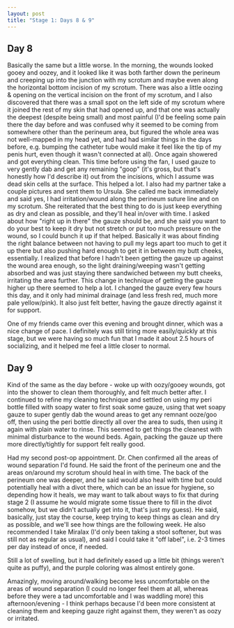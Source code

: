 ```yaml
---
layout: post
title: "Stage 1: Days 8 & 9"
---
```


## Day 8

Basically the same but a little worse. In the morning, the wounds looked gooey and oozey, and it looked like it was both farther down the perineum and creeping up into the junction with my scrotum and maybe even along the horizontal bottom incision of my scrotum. There was also a little oozing & opening on the vertical incision on the front of my scrotum, and I also discovered that there was a small spot on the left side of my scrotum where it joined the rest of my skin that had opened up, and that one was actually the deepest (despite being small) and most painful (I'd be feeling some pain there the day before and was confused why it seemed to be coming from somewhere other than the perineum area, but figured the whole area was not well-mapped in my head yet, and had had similar things in the days before, e.g. bumping the catheter tube would make it feel like the tip of my penis hurt, even though it wasn't connected at all). Once again showered and got everything clean. This time before using the fan, I used gauze to very gently dab and get any remaining "goop" (it's gross, but that's honestly how I'd describe it) out from the incisions, which I assume was dead skin cells at the surface. This helped a lot. I also had my partner take a couple pictures and sent them to Ursula. She called me back immediately and said yes, I had irritation/wound along the perineum suture line and on my scrotum. She reiterated that the best thing to do is just keep everything as dry and clean as possible, and they'll heal in/over with time. I asked about how "right up in there" the gauze should be, and she said you want to do your best to keep it dry but not stretch or put too much pressure on the wound, so I could bunch it up if that helped. Basically it was about finding the right balance between not having to pull my legs apart too much to get it up there but also pushing hard enough to get it in between my butt cheeks, essentially. I realized that before I hadn't been getting the gauze up against the wound area enough, so the light draining/weeping wasn't getting absorbed and was just staying there sandwiched between my butt cheeks, irritating the area further. This change in technique of getting the gauze higher up there seemed to help a lot. I changed the gauze every few hours this day, and it only had minimal drainage (and less fresh red, much more pale yellow/pink). It also just felt better, having the gauze directly against it for support.

One of my friends came over this evening and brought dinner, which was a nice change of pace. I definitely was still tiring more easily/quickly at this stage, but we were having so much fun that I made it about 2.5 hours of socializing, and it helped me feel a little closer to normal.

## Day 9

Kind of the same as the day before - woke up with oozy/gooey wounds, got into the shower to clean them thoroughly, and felt much better after. I continued to refine my cleaning technique and settled on using my peri bottle filled with soapy water to first soak some gauze, using that wet soapy gauze to super gently dab the wound areas to get any remnant ooze/goo off, then using the peri bottle directly all over the area to suds, then using it again with plain water to rinse. This seemed to get things the cleanest with minimal disturbance to the wound beds. Again, packing the gauze up there more directly/tightly for support felt really good.

Had my second post-op appointment. Dr. Chen confirmed all the areas of wound separation I'd found. He said the front of the perineum one and the areas on/around my scrotum should heal in with time. The back of the perineum one was deeper, and he said would also heal with time but could potentially heal with a divot there, which can be an issue for hygiene, so depending how it heals, we may want to talk about ways to fix that during stage 2 (I assume he would migrate some tissue there to fill in the divot somehow, but we didn't actually get into it, that's just my guess). He said, basically, just stay the course, keep trying to keep things as clean and dry as possible, and we'll see how things are the following week. He also recommended I take Miralax (I'd only been taking a stool softener, but was still not as regular as usual), and said I could take it "off label", i.e. 2-3 times per day instead of once, if needed.

Still a lot of swelling, but it had definitely eased up a little bit (things weren't quite as puffy), and the purple coloring was almost entirely gone.

Amazingly, moving around/walking become less uncomfortable on the areas of wound separation (I could no longer feel them at all, whereas before they were a tad uncomfortable and I was waddling more) this afternoon/evening - I think perhaps because I'd been more consistent at cleaning them and keeping gauze right against them, they weren't as oozy or irritated.
